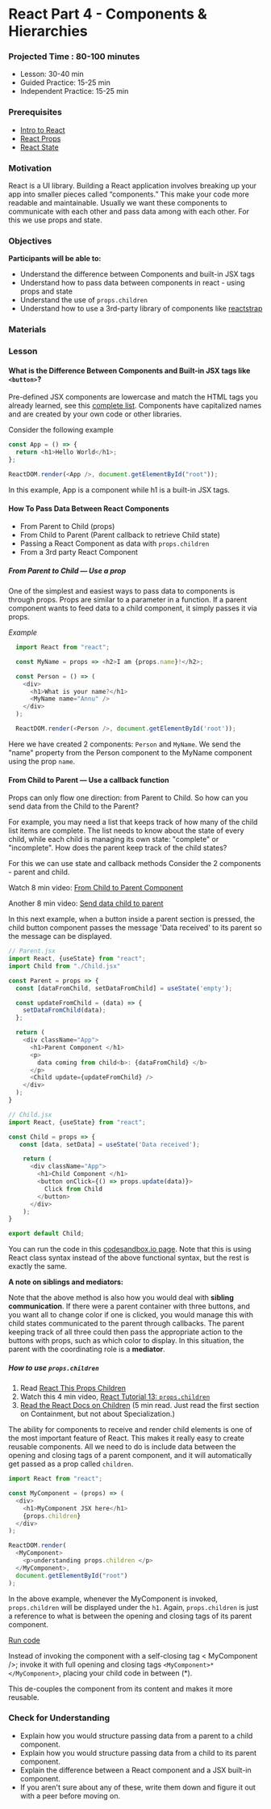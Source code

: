 # React Part 4 - Components & Hierarchies

### Projected Time : 80-100 minutes

- Lesson: 30-40 min
- Guided Practice: 15-25 min
- Independent Practice: 15-25 min

### Prerequisites

- [Intro to React](./react-part-1-intro.md)
- [React Props](./react-part-2-props.md)
- [React State](./react-part-3-state.md)

### Motivation

React is a UI library. Building a React application involves breaking up your app into smaller pieces called “components.” This make your code more readable and maintainable. Usually we want these components to communicate with each other and pass data among with each other. For this we use props and state.

### Objectives

**Participants will be able to:**

- Understand the difference between Components and built-in JSX tags
- Understand how to pass data between components in react - using props and state
- Understand the use of `props.children`
- Understand how to use a 3rd-party library of components like [reactstrap](https://reactstrap.github.io/)

### Materials


### Lesson

#### What is the Difference Between Components and Built-in JSX tags like `<button>`?

Pre-defined JSX components are lowercase and match the HTML tags you already learned, see this [complete list](https://zhenyong.github.io/react/docs/tags-and-attributes.html#html-elements). Components have capitalized names and are created by your own code or other libraries.

Consider the following example

```javascript
const App = () => {
  return <h1>Hello World</h1>;
};

ReactDOM.render(<App />, document.getElementById("root"));
```

In this example, App is a component while h1 is a built-in JSX tags.

#### How To Pass Data Between React Components

- From Parent to Child (props)
- From Child to Parent (Parent callback to retrieve Child state)
- Passing a React Component as data with `props.children`
- From a 3rd party React Component

##### From Parent to Child — Use a prop

One of the simplest and easiest ways to pass data to components is through props. Props are similar to a parameter in a function. If a parent component wants to feed data to a child component, it simply passes it via props.

_Example_

  ```javascript
    import React from "react";

    const MyName = props => <h2>I am {props.name}!</h2>;

    const Person = () => (
      <div>
        <h1>What is your name?</h1>
        <MyName name="Annu" />
      </div>
    );

    ReactDOM.render(<Person />, document.getElementById('root'));
  ```

Here we have created 2 components: `Person` and `MyName`. We send the "name" property from the Person component to the MyName component using the prop `name`.

#### From Child to Parent — Use a callback function

Props can only flow one direction: from Parent to Child.  So how can you send data from the Child to the Parent?

For example, you may need a list that keeps track of how many of the child list items are complete. The list needs to know about the state of every child, while each child is managing its own state: "complete" or "incomplete". How does the parent keep track of the child states?

For this we can use state and callback methods
Consider the 2 components - parent and child.

Watch 8 min video: [From Child to Parent Component](https://www.youtube.com/watch?v=UrpNtB61qyo)

Another 8 min video: [Send data child to parent](https://www.youtube.com/watch?v=-6tPkP89kWc)

In this next example, when a button inside a parent section is pressed, the child button component passes the message 'Data received' to its parent so the message can be displayed.

```javascript
// Parent.jsx
import React, {useState} from "react";
import Child from "./Child.jsx"

const Parent = props => {
  const [dataFromChild, setDataFromChild] = useState('empty');

  const updateFromChild = (data) => {
    setDataFromChild(data);
  };

  return (
    <div className="App">
      <h1>Parent Component </h1>
      <p>
        data coming from child<b>: {dataFromChild} </b>
      </p>
      <Child update={updateFromChild} />
    </div>
  );
}
```

```javascript
// Child.jsx
import React, {useState} from "react";

const Child = props => {
   const [data, setData] = useState('Data received');

    return (
      <div className="App">
        <h1>Child Component </h1>
        <button onClick={() => props.update(data)}>
          Click from Child
        </button>
      </div>
    );
}

export default Child;
```

You can run the code in this [codesandbox.io page](https://codesandbox.io/s/pass-data-from-child-to-parent-6tl0e?file=/src/Child.js:43-493).  Note that this is using React class syntax instead of the above functional syntax, but the rest is exactly the same.

**A note on siblings and mediators:**

Note that the above method is also how you would deal with **sibling communication**.  If there were a parent container with three buttons, and you want all to change color if one is clicked, you would manage this with child states communicated to the parent through callbacks.  The parent keeping track of all three could then pass the appropriate action to the buttons with props, such as which color to display. In this situation, the parent with the coordinating role is a **mediator**.

##### How to use `props.children`

1. Read [React This Props Children](https://learn.co/lessons/react-this-props-children)
1. Watch this 4 min video, [React Tutorial 13: `props.children`](https://www.youtube.com/watch?v=Sq0FoUPxj_c)
1. [Read the React Docs on Children](https://reactjs.org/docs/composition-vs-inheritance.html#children) (5 min read.  Just read the first section on Containment, but not about Specialization.)

The ability for components to receive and render child elements is one of the most important feature of React. This makes it really easy to create reusable components. All we need to do is include data between the opening and closing tags of a parent component, and it will automatically get passed as a prop called `children`.

```javascript
import React from "react";

const MyComponent = (props) => (
  <div>
    <h1>MyComponent JSX here</h1>
    {props.children}
  </div>
);

ReactDOM.render(
  <MyComponent>
    <p>understanding props.children </p>
  </MyComponent>,
  document.getElementById("root")
);
```

In the above example, whenever the MyComponent is invoked, `props.children` will be displayed under the `h1`.  Again, `props.children` is just a reference to what is between the opening and closing tags of its parent component.

[Run code](https://codepen.io/SupriyaRaj/pen/GRMdVKX?editors=1111)

Instead of invoking the component with a self-closing tag < MyComponent />; invoke it with full opening and closing tags `<MyComponent>*</MyComponent>`, placing your child code in between (*).

This de-couples the <MyComponent> component from its content and makes it more reusable.

### Check for Understanding
- Explain how you would structure passing data from a parent to a child component.
- Explain how you would structure passing data from a child to its parent component.
- Explain the difference between a React component and a JSX built-in component.
- If you aren't sure about any of these, write them down and figure it out with a peer before moving on.

